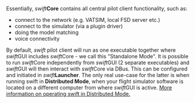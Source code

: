 <!--
    SPDX-FileCopyrightText: Copyright (C) swift Project Community / Contributors
    SPDX-License-Identifier: GFDL-1.3-only
-->

Essentially, *swift***Core** contains all central pilot client functionality, such as:

* connect to the network (e.g. VATSIM, local FSD server etc.)
* connect to the simulator (via a plugin driver)
* doing the model matching
* voice connectivity

By default, *swift* pilot client will run as one executable together where *swift*GUI includes *swift*Core - we call this "Standalone Mode".
It is possible to run *swift*Core independently from *swift*GUI (2 separate executables) and *swift*GUI will then interact with *swift*Core via DBus.
This can be configured and initiated in *swift***Launcher**.
The only real use-case for the latter is when running swift in **Distributed Mode**, when your flight simulator software is located on a different computer from where *swift*GUI is active.
[More information on operating swift in Distributed Mode.](./distributed.md)
